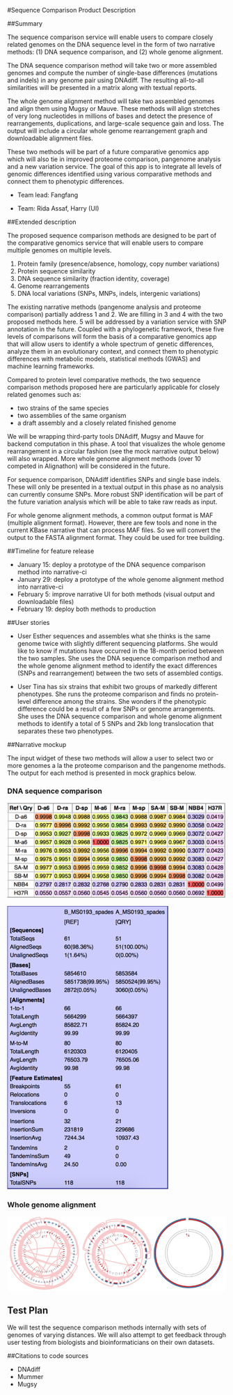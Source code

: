 #Sequence Comparison Product Description

##Summary

The sequence comparison service will enable users to compare closely
related genomes on the DNA sequence level in the form of two narrative
methods: (1) DNA sequence comparison, and (2) whole genome alignment.

The DNA sequence comparison method will take two or more assembled
genomes and compute the number of single-base differences (mutations
and indels) in any genome pair using DNAdiff. The resulting all-to-all
similarities will be presented in a matrix along with textual reports.

The whole genome alignment method will take two assembled genomes and
align them using Mugsy or Mauve. These methods will align stretches of
very long nucleotides in millions of bases and detect the presence of
rearrangements, duplications, and large-scale sequence gain and
loss. The output will include a circular whole genome rearrangement
graph and downloadable alignment files.

These two methods will be part of a future comparative genomics app
which will also tie in improved proteome comparison, pangenome
analysis and a new variation service. The goal of this app is to
integrate all levels of genomic differences identified using various
comparative methods and connect them to phenotypic differences.

+ Team lead: Fangfang

+ Team: Rida Assaf, Harry (UI)

##Extended description

The proposed sequence comparison methods are designed to be part of
the comparative genomics service that will enable users to compare
multiple genomes on multiple levels.

1. Protein family (presence/absence, homology, copy number variations)
2. Protein sequence similarity
3. DNA sequence similarity (fraction identity, coverage)
4. Genome rearrangements
5. DNA local variations (SNPs, MNPs, indels, intergenic variations)

The existing narrative methods (pangenome analysis and proteome
comparison) partially address 1 and 2. We are filling in 3 and 4 with
the two proposed methods here. 5 will be addressed by a variation
service with SNP annotation in the future. Coupled with a phylogenetic
framework, these five levels of comparisons will form the basis of a
comparative genomics app that will allow users to identify a whole
spectrum of genetic differences, analyze them in an evolutionary
context, and connect them to phenotypic differences with metabolic
models, statistical methods (GWAS) and machine learning frameworks. 

Compared to protein level comparative methods, the two sequence
comparison methods proposed here are particularly applicable for
closely related genomes such as:

+ two strains of the same species
+ two assemblies of the same organism
+ a draft assembly and a closely related finished genome

We will be wrapping third-party tools DNAdiff, Mugsy and Mauve for
backend computation in this phase. A tool that visualizes the whole
genome rearrangement in a circular fashion (see the mock narrative
output below) will also wrapped. More whole genome alignment methods
(over 10 competed in Alignathon) will be considered in the future.

For sequence comparison, DNAdiff identifies SNPs and single base
indels. These will only be presented in a textual output in this phase
as no analysis can currently consume SNPs. More robust SNP
identification will be part of the future variation analysis which
will be able to take raw reads as input.

For whole genome alignment methods, a common output format is MAF
(multiple alignment format). However, there are few tools and none in
the current KBase narrative that can process MAF files. So we will
convert the output to the FASTA alignment format. They could be used
for tree building. 

##Timeline for feature release
+ January 15: deploy a prototype of the DNA sequence comparison method into narrative-ci
+ January 29: deploy a prototype of the whole genome alignment method into narrative-ci
+ February 5: improve narrative UI for both methods (visual output and downloadable files)
+ February 19: deploy both methods to production

##User stories
+ User Esther sequences and assembles what she thinks is the same
  genome twice with slightly different sequencing platforms. She would
  like to know if mutations have occurred in the 18-month period
  between the two samples. She uses the DNA sequence comparison method
  and the whole genome alignment method to identify the exact
  differences (SNPs and rearrangement) between the two sets of
  assembled contigs.

+ User Tina has six strains that exhibit two groups of markedly
  different phenotypes. She runs the proteome comparison and finds no
  protein-level difference among the strains. She wonders if the
  phenotypic difference could be a result of a few SNPs or genome
  arrangements. She uses the DNA sequence comparison and whole genome
  alignment methods to identify a total of 5 SNPs and 2kb long
  translocation that separates these two phenotypes.


##Narrative mockup

The input widget of these two methods will allow a user to select two
or more genomes a la the proteome comparison and the pangenome
methods. The output for each method is presented in mock graphics
below.

### DNA sequence comparison

![Image of DNAdiff similarity matrix](https://raw.githubusercontent.com/kbase/comparative_genomics/master/docs/images/DNAdiff-matrix.png)

![Image of DNAdiff report](https://raw.githubusercontent.com/kbase/comparative_genomics/master/docs/images/DNAdiff-report.png)

### Whole genome alignment

![Image of Genome Rearrangement](https://raw.githubusercontent.com/kbase/comparative_genomics/master/docs/images/Genome-rearrangements.png)

## Test Plan

We will test the sequence comparison methods internally with sets of
genomes of varying distances. We will also attempt to get feedback
through user testing from biologists and bioinformaticians on their
own datasets.

##Citations to code sources
+ DNAdiff
+ Mummer
+ Mugsy
